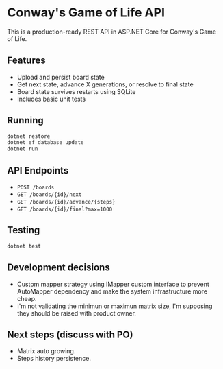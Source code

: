 # Conway's Game of Life API

This is a production-ready REST API in ASP.NET Core for Conway's Game of Life.

## Features
- Upload and persist board state
- Get next state, advance X generations, or resolve to final state
- Board state survives restarts using SQLite
- Includes basic unit tests

## Running
```bash
dotnet restore
dotnet ef database update
dotnet run
```

## API Endpoints
- `POST /boards`
- `GET /boards/{id}/next`
- `GET /boards/{id}/advance/{steps}`
- `GET /boards/{id}/final?max=1000`

## Testing
```bash
dotnet test
```

## Development decisions
- Custom mapper strategy using IMapper custom interface to prevent AutoMapper dependency and make the system infrastructure more cheap.
- I'm not validating the minimun or maximun matrix size, I'm supposing they should be raised with product owner.

## Next steps (discuss with PO)
- Matrix auto growing.
- Steps history persistence.
